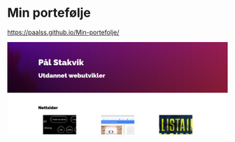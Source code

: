 # Min portefølje

https://paalss.github.io/Min-portefolje/

![App_interface](webWork/images/app.png)